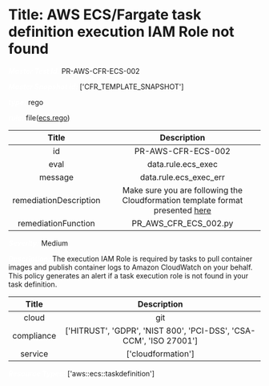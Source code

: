 



# Title: AWS ECS/Fargate task definition execution IAM Role not found


***<font color="white">Master Test Id:</font>*** PR-AWS-CFR-ECS-002

***<font color="white">Master Snapshot Id:</font>*** ['CFR_TEMPLATE_SNAPSHOT']

***<font color="white">type:</font>*** rego

***<font color="white">rule:</font>*** file([ecs.rego])  
  
  
  
  

|Title|Description|
| :---: | :---: |
|id|PR-AWS-CFR-ECS-002|
|eval|data.rule.ecs_exec|
|message|data.rule.ecs_exec_err|
|remediationDescription|Make sure you are following the Cloudformation template format presented <a href='https://docs.aws.amazon.com/AWSCloudFormation/latest/UserGuide/aws-resource-ecs-taskdefinition.html' target='_blank'>here</a>|
|remediationFunction|PR_AWS_CFR_ECS_002.py|


***<font color="white">Severity:</font>*** Medium

***<font color="white">Description:</font>*** The execution IAM Role is required by tasks to pull container images and publish container logs to Amazon CloudWatch on your behalf. This policy generates an alert if a task execution role is not found in your task definition.  
  
  

|Title|Description|
| :---: | :---: |
|cloud|git|
|compliance|['HITRUST', 'GDPR', 'NIST 800', 'PCI-DSS', 'CSA-CCM', 'ISO 27001']|
|service|['cloudformation']|


***<font color="white">Resource Types:</font>*** ['aws::ecs::taskdefinition']


[ecs.rego]: https://github.com/prancer-io/prancer-compliance-test/tree/master/aws/iac/ecs.rego
